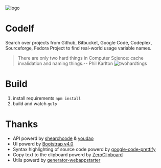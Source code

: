   ![logo](http://unbug.github.io/codelf/resources/images/codelf_logo.png)

Codelf
=================
Search over projects from Github, Bitbucket, Google Code, Codeplex, Sourceforge, Fedora Project to find real-world usage variable names. 

  >There are only two hard things in Computer Science: cache invalidation and naming things.-- Phil Karlton
  ![twohardtings](http://unbug.github.io/codelf/resources/images/twohardtings.jpg)
  
Build
=================
1. install requirements ```npm install```
2. build and watch ```gulp```

Thanks
=================
  * API powerd by [shearchcode](http://searchcode.com/) & [youdao](http://fanyi.youdao.com/)
  * UI powerd by [Bootstrap v4.0](http://v4-alpha.getbootstrap.com/)
  * Syntax highlighting of source code powerd by [google-code-prettify](https://github.com/google/code-prettify)
  * Copy text to the clipboard powerd by [ZeroClipboard](https://github.com/zeroclipboard/zeroclipboard)
  * Utils powerd by [generator-webappstarter](https://github.com/unbug/generator-webappstarter)
